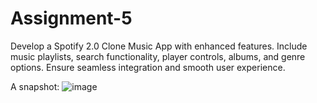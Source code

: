 # Assignment-5
Develop a Spotify 2.0 Clone Music App with enhanced features. Include music playlists, search functionality, player controls, albums, and genre options. Ensure seamless integration and smooth user experience.

A snapshot:
![image](https://github.com/user-attachments/assets/ae8ed81b-eebb-4052-ae3b-fe3b24791903)
